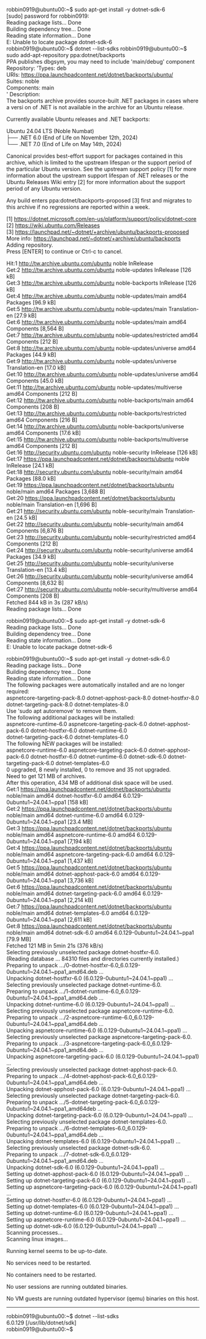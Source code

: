robbin0919@ubuntu00:~$ sudo apt-get install -y dotnet-sdk-6  
[sudo] password for robbin0919:  
Reading package lists... Done  
Building dependency tree... Done  
Reading state information... Done  
E: Unable to locate package dotnet-sdk-6  
robbin0919@ubuntu00:~$ dotnet --list-sdks
robbin0919@ubuntu00:~$ sudo add-apt-repository ppa:dotnet/backports  
PPA publishes dbgsym, you may need to include 'main/debug' component  
Repository: 'Types: deb  
URIs: https://ppa.launchpadcontent.net/dotnet/backports/ubuntu/  
Suites: noble  
Components: main  
'
Description:  
The backports archive provides source-built .NET packages in cases where a   versi                                                             on of .NET is not available in the archive for an Ubuntu release.  

Currently available Ubuntu releases and .NET backports:
  
Ubuntu 24.04 LTS (Noble Numbat)  
├── .NET 6.0 (End of Life on November 12th, 2024)  
└── .NET 7.0 (End of Life on May 14th, 2024)  

Canonical provides best-effort support for packages contained in this archive,   which is limited to the upstream lifespan or the support period of the particular Ubuntu version. See the upstream support policy [1] for more information about the upstream support lifespan of .NET releases or the Ubuntu Releases Wiki entry  [2] for more information about the support period of any Ubuntu version.

Any build enters ppa:dotnet/backports-proposed [3] first and migrates to this archive if no regressions are reported within a week.  

[1] https://dotnet.microsoft.com/en-us/platform/support/policy/dotnet-core  
[2] https://wiki.ubuntu.com/Releases  
[3] https://launchpad.net/~dotnet/+archive/ubuntu/backports-proposed  
More info: https://launchpad.net/~dotnet/+archive/ubuntu/backports  
Adding repository.  
Press [ENTER] to continue or Ctrl-c to cancel.  

Hit:1 http://tw.archive.ubuntu.com/ubuntu noble InRelease  
Get:2 http://tw.archive.ubuntu.com/ubuntu noble-updates InRelease [126 kB]  
Get:3 http://tw.archive.ubuntu.com/ubuntu noble-backports InRelease [126 kB]  
Get:4 http://tw.archive.ubuntu.com/ubuntu noble-updates/main amd64 Packages [96.9 kB]  
Get:5 http://tw.archive.ubuntu.com/ubuntu noble-updates/main Translation-en [27.9 kB]  
Get:6 http://tw.archive.ubuntu.com/ubuntu noble-updates/main amd64 Components [8,564 B]  
Get:7 http://tw.archive.ubuntu.com/ubuntu noble-updates/restricted amd64 Components [212 B]  
Get:8 http://tw.archive.ubuntu.com/ubuntu noble-updates/universe amd64 Packages [44.9 kB]  
Get:9 http://tw.archive.ubuntu.com/ubuntu noble-updates/universe Translation-en [17.0 kB]  
Get:10 http://tw.archive.ubuntu.com/ubuntu noble-updates/universe amd64 Components [45.0 kB]  
Get:11 http://tw.archive.ubuntu.com/ubuntu noble-updates/multiverse amd64 Components [212 B]  
Get:12 http://tw.archive.ubuntu.com/ubuntu noble-backports/main amd64 Components [208 B]  
Get:13 http://tw.archive.ubuntu.com/ubuntu noble-backports/restricted amd64 Components [216 B]  
Get:14 http://tw.archive.ubuntu.com/ubuntu noble-backports/universe amd64 Components [17.6 kB]  
Get:15 http://tw.archive.ubuntu.com/ubuntu noble-backports/multiverse amd64 Components [212 B]  
Get:16 http://security.ubuntu.com/ubuntu noble-security InRelease [126 kB]  
Get:17 https://ppa.launchpadcontent.net/dotnet/backports/ubuntu noble InRelease [24.1 kB]  
Get:18 http://security.ubuntu.com/ubuntu noble-security/main amd64 Packages [88.0 kB]  
Get:19 https://ppa.launchpadcontent.net/dotnet/backports/ubuntu noble/main amd64 Packages [3,688 B]  
Get:20 https://ppa.launchpadcontent.net/dotnet/backports/ubuntu noble/main Translation-en [1,696 B]  
Get:21 http://security.ubuntu.com/ubuntu noble-security/main Translation-en [24.5 kB]  
Get:22 http://security.ubuntu.com/ubuntu noble-security/main amd64 Components [6,876 B]  
Get:23 http://security.ubuntu.com/ubuntu noble-security/restricted amd64 Components [212 B]  
Get:24 http://security.ubuntu.com/ubuntu noble-security/universe amd64 Packages [34.9 kB]  
Get:25 http://security.ubuntu.com/ubuntu noble-security/universe Translation-en [13.4 kB]  
Get:26 http://security.ubuntu.com/ubuntu noble-security/universe amd64 Components [8,632 B]  
Get:27 http://security.ubuntu.com/ubuntu noble-security/multiverse amd64 Components [208 B]  
Fetched 844 kB in 3s (287 kB/s)  
Reading package lists... Done  


robbin0919@ubuntu00:~$ sudo apt-get install -y dotnet-sdk-6  
Reading package lists... Done  
Building dependency tree... Done  
Reading state information... Done  
E: Unable to locate package dotnet-sdk-6  
  
robbin0919@ubuntu00:~$ sudo apt-get install -y dotnet-sdk-6.0  
Reading package lists... Done  
Building dependency tree... Done  
Reading state information... Done  
The following packages were automatically installed and are no longer required:  
  aspnetcore-targeting-pack-8.0 dotnet-apphost-pack-8.0 dotnet-hostfxr-8.0 dotnet-targeting-pack-8.0     dotnet-templates-8.0  
Use 'sudo apt autoremove' to remove them.  
The following additional packages will be installed:  
  aspnetcore-runtime-6.0 aspnetcore-targeting-pack-6.0 dotnet-apphost-pack-6.0 dotnet-hostfxr-6.0 dotnet-runtime-6.0  
  dotnet-targeting-pack-6.0 dotnet-templates-6.0  
The following NEW packages will be installed:  
  aspnetcore-runtime-6.0 aspnetcore-targeting-pack-6.0 dotnet-apphost-pack-6.0    dotnet-hostfxr-6.0 dotnet-runtime-6.0   dotnet-sdk-6.0
  dotnet-targeting-pack-6.0 dotnet-templates-6.0  
0 upgraded, 8 newly installed, 0 to remove and 35 not upgraded.  
Need to get 121 MB of archives.    
After this operation, 434 MB of additional disk space will be used.  
Get:1 https://ppa.launchpadcontent.net/dotnet/backports/ubuntu noble/main amd64 dotnet-hostfxr-6.0 amd64 6.0.129-0ubuntu1~24.04.1~ppa1 [158 kB]  
Get:2 https://ppa.launchpadcontent.net/dotnet/backports/ubuntu noble/main amd64 dotnet-runtime-6.0 amd64 6.0.129-0ubuntu1~24.04.1~ppa1 [23.4 MB]  
Get:3 https://ppa.launchpadcontent.net/dotnet/backports/ubuntu noble/main amd64 aspnetcore-runtime-6.0 amd64 6.0.129-0ubuntu1~24.04.1~ppa1 [7,194 kB]  
Get:4 https://ppa.launchpadcontent.net/dotnet/backports/ubuntu noble/main amd64 aspnetcore-targeting-pack-6.0 amd64 6.0.129-0ubuntu1~24.04.1~ppa1 [1,437 kB]  
Get:5 https://ppa.launchpadcontent.net/dotnet/backports/ubuntu noble/main amd64 dotnet-apphost-pack-6.0 amd64 6.0.129-0ubuntu1~24.04.1~ppa1 [3,736 kB]  
Get:6 https://ppa.launchpadcontent.net/dotnet/backports/ubuntu noble/main amd64 dotnet-targeting-pack-6.0 amd64 6.0.129-0ubuntu1~24.04.1~ppa1 [2,214 kB]  
Get:7 https://ppa.launchpadcontent.net/dotnet/backports/ubuntu noble/main amd64 dotnet-templates-6.0 amd64 6.0.129-0ubuntu1~24.04.1~ppa1 [2,611 kB]  
Get:8 https://ppa.launchpadcontent.net/dotnet/backports/ubuntu noble/main amd64 dotnet-sdk-6.0 amd64 6.0.129-0ubuntu1~24.04.1~ppa1 [79.9 MB]  
Fetched 121 MB in 5min 21s (376 kB/s)  
Selecting previously unselected package dotnet-hostfxr-6.0.  
(Reading database ... 84310 files and directories currently installed.)  
Preparing to unpack .../0-dotnet-hostfxr-6.0_6.0.129-0ubuntu1~24.04.1~ppa1_amd64.deb ...  
Unpacking dotnet-hostfxr-6.0 (6.0.129-0ubuntu1~24.04.1~ppa1) ...  
Selecting previously unselected package dotnet-runtime-6.0.  
Preparing to unpack .../1-dotnet-runtime-6.0_6.0.129-0ubuntu1~24.04.1~ppa1_amd64.deb ...  
Unpacking dotnet-runtime-6.0 (6.0.129-0ubuntu1~24.04.1~ppa1) ...  
Selecting previously unselected package aspnetcore-runtime-6.0.  
Preparing to unpack .../2-aspnetcore-runtime-6.0_6.0.129-0ubuntu1~24.04.1~ppa1_amd64.deb ...  
Unpacking aspnetcore-runtime-6.0 (6.0.129-0ubuntu1~24.04.1~ppa1) ...  
Selecting previously unselected package aspnetcore-targeting-pack-6.0.  
Preparing to unpack .../3-aspnetcore-targeting-pack-6.0_6.0.129-0ubuntu1~24.04.1~ppa1_amd64.deb ...  
Unpacking aspnetcore-targeting-pack-6.0 (6.0.129-0ubuntu1~24.04.1~ppa1) ...  
Selecting previously unselected package dotnet-apphost-pack-6.0.  
Preparing to unpack .../4-dotnet-apphost-pack-6.0_6.0.129-0ubuntu1~24.04.1~ppa1_amd64.deb ...  
Unpacking dotnet-apphost-pack-6.0 (6.0.129-0ubuntu1~24.04.1~ppa1) ...  
Selecting previously unselected package dotnet-targeting-pack-6.0.  
Preparing to unpack .../5-dotnet-targeting-pack-6.0_6.0.129-0ubuntu1~24.04.1~ppa1_amd64deb ...  
Unpacking dotnet-targeting-pack-6.0 (6.0.129-0ubuntu1~24.04.1~ppa1) ...  
Selecting previously unselected package dotnet-templates-6.0.  
Preparing to unpack .../6-dotnet-templates-6.0_6.0.129-0ubuntu1~24.04.1~ppa1_amd64.deb ...  
Unpacking dotnet-templates-6.0 (6.0.129-0ubuntu1~24.04.1~ppa1) ...  
Selecting previously unselected package dotnet-sdk-6.0.  
Preparing to unpack .../7-dotnet-sdk-6.0_6.0.129-0ubuntu1~24.04.1~ppa1_amd64.deb ...  
Unpacking dotnet-sdk-6.0 (6.0.129-0ubuntu1~24.04.1~ppa1) ...  
Setting up dotnet-apphost-pack-6.0 (6.0.129-0ubuntu1~24.04.1~ppa1) ...  
Setting up dotnet-targeting-pack-6.0 (6.0.129-0ubuntu1~24.04.1~ppa1) ...  
Setting up aspnetcore-targeting-pack-6.0 (6.0.129-0ubuntu1~24.04.1~ppa1) ...  
Setting up dotnet-hostfxr-6.0 (6.0.129-0ubuntu1~24.04.1~ppa1) ...  
Setting up dotnet-templates-6.0 (6.0.129-0ubuntu1~24.04.1~ppa1) ...  
Setting up dotnet-runtime-6.0 (6.0.129-0ubuntu1~24.04.1~ppa1) ...  
Setting up aspnetcore-runtime-6.0 (6.0.129-0ubuntu1~24.04.1~ppa1) ...  
Setting up dotnet-sdk-6.0 (6.0.129-0ubuntu1~24.04.1~ppa1) ...  
Scanning processes...   
Scanning linux images...   
  
Running kernel seems to be up-to-date.  
  
No services need to be restarted.  
  
No containers need to be restarted.  
  
No user sessions are running outdated binaries.  
  
No VM guests are running outdated hypervisor (qemu) binaries on this host.  

---------
robbin0919@ubuntu00:~$ dotnet --list-sdks  
6.0.129 [/usr/lib/dotnet/sdk]  
robbin0919@ubuntu00:~$  
